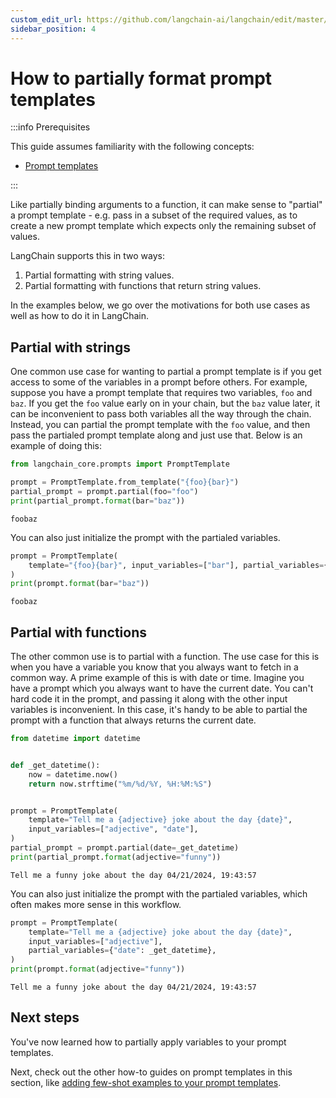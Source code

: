 ```yaml
---
custom_edit_url: https://github.com/langchain-ai/langchain/edit/master/docs/docs/how_to/prompts_partial.ipynb
sidebar_position: 4
---
```

# How to partially format prompt templates

:::info Prerequisites

This guide assumes familiarity with the following concepts:
- [Prompt templates](/docs/concepts/#prompt-templates)

:::

Like partially binding arguments to a function, it can make sense to "partial" a prompt template - e.g. pass in a subset of the required values, as to create a new prompt template which expects only the remaining subset of values.

LangChain supports this in two ways:

1. Partial formatting with string values.
2. Partial formatting with functions that return string values.

In the examples below, we go over the motivations for both use cases as well as how to do it in LangChain.

## Partial with strings

One common use case for wanting to partial a prompt template is if you get access to some of the variables in a prompt before others. For example, suppose you have a prompt template that requires two variables, `foo` and `baz`. If you get the `foo` value early on in your chain, but the `baz` value later, it can be inconvenient to pass both variables all the way through the chain. Instead, you can partial the prompt template with the `foo` value, and then pass the partialed prompt template along and just use that. Below is an example of doing this:



```python
from langchain_core.prompts import PromptTemplate

prompt = PromptTemplate.from_template("{foo}{bar}")
partial_prompt = prompt.partial(foo="foo")
print(partial_prompt.format(bar="baz"))
```
```output
foobaz
```
You can also just initialize the prompt with the partialed variables.



```python
prompt = PromptTemplate(
    template="{foo}{bar}", input_variables=["bar"], partial_variables={"foo": "foo"}
)
print(prompt.format(bar="baz"))
```
```output
foobaz
```
## Partial with functions

The other common use is to partial with a function. The use case for this is when you have a variable you know that you always want to fetch in a common way. A prime example of this is with date or time. Imagine you have a prompt which you always want to have the current date. You can't hard code it in the prompt, and passing it along with the other input variables is inconvenient. In this case, it's handy to be able to partial the prompt with a function that always returns the current date.



```python
from datetime import datetime


def _get_datetime():
    now = datetime.now()
    return now.strftime("%m/%d/%Y, %H:%M:%S")


prompt = PromptTemplate(
    template="Tell me a {adjective} joke about the day {date}",
    input_variables=["adjective", "date"],
)
partial_prompt = prompt.partial(date=_get_datetime)
print(partial_prompt.format(adjective="funny"))
```
```output
Tell me a funny joke about the day 04/21/2024, 19:43:57
```
You can also just initialize the prompt with the partialed variables, which often makes more sense in this workflow.



```python
prompt = PromptTemplate(
    template="Tell me a {adjective} joke about the day {date}",
    input_variables=["adjective"],
    partial_variables={"date": _get_datetime},
)
print(prompt.format(adjective="funny"))
```
```output
Tell me a funny joke about the day 04/21/2024, 19:43:57
```
## Next steps

You've now learned how to partially apply variables to your prompt templates.

Next, check out the other how-to guides on prompt templates in this section, like [adding few-shot examples to your prompt templates](/docs/how_to/few_shot_examples_chat).

